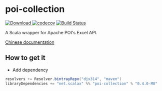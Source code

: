 poi-collection
============================================
[ ![Download](https://api.bintray.com/packages/djx314/maven/poi-collection/images/download.svg) ](https://bintray.com/djx314/maven/poi-collection/_latestVersion)
[![codecov](https://codecov.io/gh/scalax/poi-collection/branch/master/graph/badge.svg)](https://codecov.io/gh/scalax/poi-collection)
[![Build Status](https://travis-ci.org/scalax/poi-collection.svg?branch=master)](https://travis-ci.org/scalax/poi-collection)

A Scala wrapper for Apache POI's Excel API.

[Chinese documentation](https://github.com/scalax/poi-collection-chinese-documentation)

How to get it
-------------

- Add dependency

```scala
resolvers += Resolver.bintrayRepo("djx314", "maven")
libraryDependencies += "net.scalax" %% "poi-collection" % "0.4.0-M8"
```
